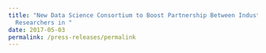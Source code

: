 ```yaml
---
title: "New Data Science Consortium to Boost Partnership Between Industry and
  Researchers in "
date: 2017-05-03
permalink: /press-releases/permalink
---
```

